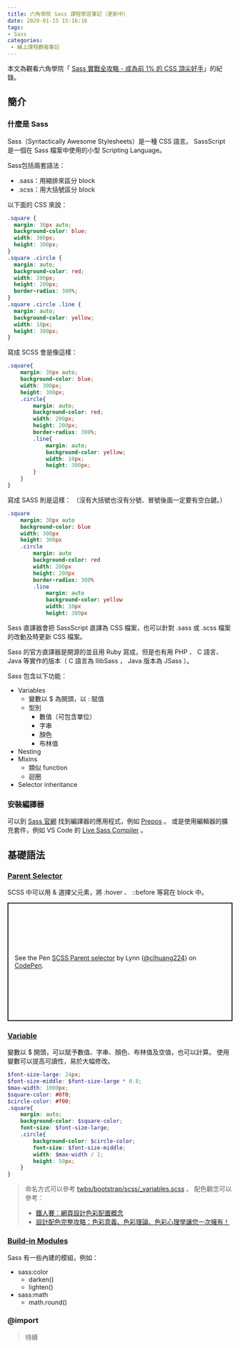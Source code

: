 ```yaml
---
title: 六角學院 Sass 課程學習筆記（更新中）
date: 2020-01-15 15:16:16
tags:
- Sass
categories:
 - 線上課程觀看筆記
---
```


本文為觀看六角學院「 [Sass 實戰全攻略 - 成為前 1% 的 CSS 頂尖好手](https://courses.hexschool.com/courses/enrolled/670032)」的紀錄。

<!-- more -->

## 簡介

### 什麼是 Sass

Sass（Syntactically Awesome Stylesheets）是一種 CSS 語言。 SassScript 是一個在 Sass 檔案中使用的小型 Scripting Language。

Sass包括兩套語法：
* .sass：用縮排來區分 block
* .scss：用大括號區分 block

以下面的 CSS 來說：

```css
.square {
  margin: 30px auto;
  background-color: blue;
  width: 300px;
  height: 300px;
}
.square .circle {
  margin: auto;
  background-color: red;
  width: 200px;
  height: 200px;
  border-radius: 300%;
}
.square .circle .line {
  margin: auto;
  background-color: yellow;
  width: 10px;
  height: 300px;
}
```

寫成 SCSS 會是像這樣：

```scss
.square{
    margin: 30px auto;
    background-color: blue;
    width: 300px;
    height: 300px;
    .circle{
        margin: auto;
        background-color: red;
        width: 200px;
        height: 200px;
        border-radius: 300%;
        .line{
            margin: auto;
            background-color: yellow;
            width: 10px;
            height: 300px;
        }
    }
}
```

寫成 SASS 則是這樣：
（沒有大括號也沒有分號、冒號後面一定要有空白鍵。）

```sass
.square
    margin: 30px auto
    background-color: blue
    width: 300px
    height: 300px
    .circle
        margin: auto
        background-color: red
        width: 200px
        height: 200px
        border-radius: 300%
        .line
            margin: auto
            background-color: yellow
            width: 10px
            height: 300px
```

Sass 直譯器會把 SassScript 直譯為 CSS 檔案，也可以針對 .sass 或 .scss 檔案的改動及時更新 CSS 檔案。

Sass 的官方直譯器是開源的並且用 Ruby 寫成，但是也有用 PHP 、 C 語言、 Java 等實作的版本（ C 語言為 llibSass ， Java 版本為 JSass ）。

Sass 包含以下功能：
* Variables
  * 變數以 $ 為開頭，以 : 賦值
  * 型別
    * 數值（可包含單位）
    * 字串
    * 顏色
    * 布林值
* Nesting
* Mixins
  * 類似 function
  * 迴圈
* Selector inheritance

### 安裝編譯器

可以到 [Sass 官網](https://sass-lang.com/) 找到編譯器的應用程式，例如 [Prepos](https://prepros.io/) 。
或是使用編輯器的擴充套件，例如 VS Code 的 [Live Sass Compiler](https://marketplace.visualstudio.com/items?itemName=ritwickdey.live-sass) 。

## 基礎語法

### [Parent Selector](https://sass-lang.com/documentation/style-rules/placeholder-selectors)

SCSS 中可以用 & 選擇父元素，將 :hover 、 ::before 等寫在 block 中。

<p class="codepen" data-height="265" data-theme-id="default" data-default-tab="css,result" data-user="clhuang224" data-slug-hash="ZEGBEbq" style="height: 265px; box-sizing: border-box; display: flex; align-items: center; justify-content: center; border: 2px solid; margin: 1em 0; padding: 1em;" data-pen-title="SCSS Parent selector">
  <span>See the Pen <a href="https://codepen.io/clhuang224/pen/ZEGBEbq">
  SCSS Parent selector</a> by Lynn (<a href="https://codepen.io/clhuang224">@clhuang224</a>)
  on <a href="https://codepen.io">CodePen</a>.</span>
</p>

### [Variable](https://sass-lang.com/documentation/variables)

變數以 $ 開頭，可以賦予數值、字串、顏色、布林值及空值，也可以計算。
使用變數可以提高可讀性，易於大幅修改。

```scss
$font-size-large: 24px;
$font-size-middle: $font-size-large * 0.8;
$max-width: 1000px;
$square-color: #0f0;
$circle-color: #f00;
.square{
    margin: auto;
    background-color: $square-color;
    font-size: $font-size-large;
    .circle{
        background-color: $circle-color;
        font-size: $font-size-middle;
        width: $max-width / 2;
        height: 50px;
    }
}
```

> 命名方式可以參考 [twbs/bootstrap/scss/_variables.scss](https://github.com/twbs/bootstrap/blob/master/scss/_variables.scss) 。
> 配色觀念可以參考：
> * [鐵人賽：網頁設計色彩配置概念](https://wcc723.github.io/design/2018/10/21/color/)
> * [設計配色完整攻略：色彩意義、色彩理論、色彩心理學讓您一次擁有！](https://www.shutterstock.com/zh-Hant/blog/complete-guide-color-in-design)

### [Build-in Modules](https://sass-lang.com/documentation/modules)

Sass 有一些內建的模組，例如：

* sass:color
  * darken()
  * lighten()
* sass:math
  * math.round()

### @import

> 待續

<script async src="https://static.codepen.io/assets/embed/ei.js"></script>
